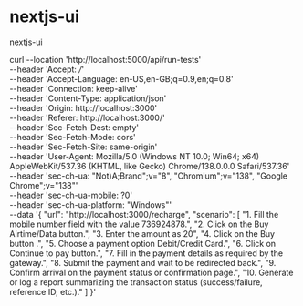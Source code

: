 # nextjs-ui
nextjs-ui 


curl --location 'http://localhost:5000/api/run-tests' \
--header 'Accept: */*' \
--header 'Accept-Language: en-US,en-GB;q=0.9,en;q=0.8' \
--header 'Connection: keep-alive' \
--header 'Content-Type: application/json' \
--header 'Origin: http://localhost:3000' \
--header 'Referer: http://localhost:3000/' \
--header 'Sec-Fetch-Dest: empty' \
--header 'Sec-Fetch-Mode: cors' \
--header 'Sec-Fetch-Site: same-origin' \
--header 'User-Agent: Mozilla/5.0 (Windows NT 10.0; Win64; x64) AppleWebKit/537.36 (KHTML, like Gecko) Chrome/138.0.0.0 Safari/537.36' \
--header 'sec-ch-ua: "Not)A;Brand";v="8", "Chromium";v="138", "Google Chrome";v="138"' \
--header 'sec-ch-ua-mobile: ?0' \
--header 'sec-ch-ua-platform: "Windows"' \
--data '{
    "url": "http://localhost:3000/recharge",
     "scenario": [
    "1. Fill the mobile number field with the value 736924878.",
    "2. Click on the Buy Airtime/Data button.",
    "3. Enter the amount as 20",
    "4. Click on the Buy button .",
    "5. Choose a payment option Debit/Credit Card.",
    "6. Click on Continue to pay button.",
    "7. Fill in the payment details as required by the gateway.",
    "8. Submit the payment and wait to be redirected back.",
    "9. Confirm arrival on the payment status or confirmation page.",
    "10. Generate or log a report summarizing the transaction status (success/failure, reference ID, etc.)."
  ]
}'
